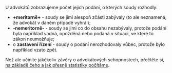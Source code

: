 U advokátů zobrazujeme počet jejich podání, o kterých soudy rozhodly:
- **+meritorně+** - soudy se jimi alespoň zčásti zabývaly (to ale neznamená, že advokát v daném případě vyhrál);
- **-nemeritorně-** - soudy se jimi co do obsahu nezabývaly, protože podání byla například vadná, opožděná nebo podaná v situaci, ve které to zákon neumožňuje;
- o **zastavení řízení** - soudy o podání nerozhodovaly vůbec, protože bylo například vzato zpět.

Než ale učiníte jakékoliv závěry o advokátových schopnostech, přečtěte si, [na základě čeho a jak přesně statistiky počítáme](/about).
